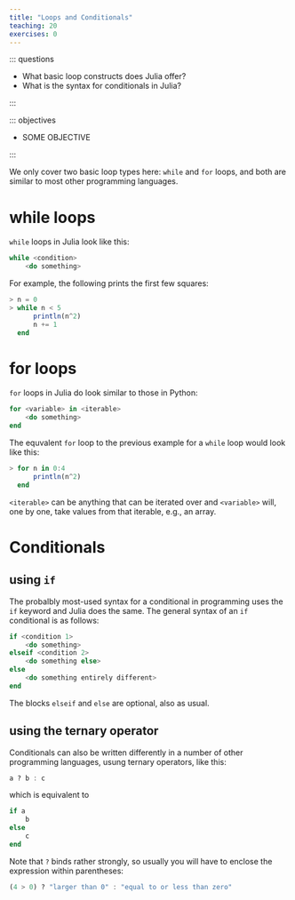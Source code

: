 ```yaml
---
title: "Loops and Conditionals"
teaching: 20
exercises: 0
---
```


::: questions

- What basic loop constructs does Julia offer?
- What is the syntax for conditionals in Julia?

:::

::: objectives

- SOME OBJECTIVE

:::

We only cover two basic loop types here: `while` and `for` loops, and both are similar to most other programming languages.

# while loops

`while` loops in Julia look like this:

```julia
while <condition>
    <do something>
```

For example, the following prints the first few squares:
```julia
> n = 0
> while n < 5
      println(n^2)
      n += 1
  end
```

# for loops

`for` loops in Julia do look similar to those in Python:

```julia
for <variable> in <iterable>
    <do something>
end
```

The equvalent `for` loop to the previous example for a `while` loop would look like this:

```julia
> for n in 0:4
      println(n^2)
  end
```

`<iterable>` can be anything that can be iterated over and `<variable>` will, one by one, take values from that iterable, e.g., an array.

# Conditionals

## using `if`

The probalbly most-used syntax for a conditional in programming uses the `if` keyword and Julia does the same.
The general syntax of an `if` conditional is as follows:
```julia
if <condition 1>
    <do something>
elseif <condition 2>
    <do something else>
else
    <do something entirely different>
end
```

The blocks `elseif` and `else` are optional, also as usual.

## using the ternary operator

Conditionals can also be written differently in a number of other programming languages, usung ternary operators, like this:

```julia
a ? b : c
```
which is equivalent to
```julia
if a
    b
else
    c
end
```
Note that `?` binds rather strongly, so usually you will have to enclose the expression within parentheses:
```julia
(4 > 0) ? "larger than 0" : "equal to or less than zero"
```

